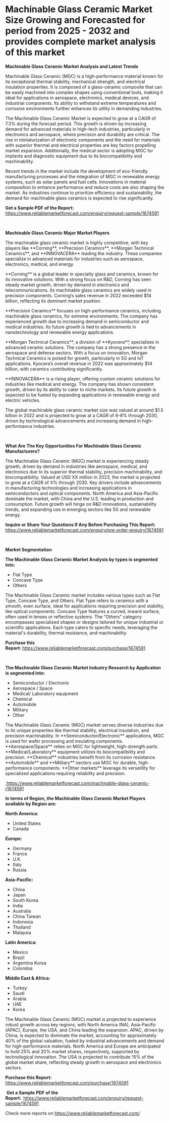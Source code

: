 <p><h1>Machinable Glass Ceramic Market Size Growing and Forecasted for period from 2025 - 2032 and provides complete market analysis of this market</h1></p><p><strong>Machinable Glass Ceramic Market Analysis and Latest Trends</strong></p>
<p><p>Machinable Glass Ceramic (MGC) is a high-performance material known for its exceptional thermal stability, mechanical strength, and electrical insulation properties. It is composed of a glass-ceramic composite that can be easily machined into complex shapes using conventional tools, making it ideal for applications in aerospace, electronics, medical devices, and industrial components. Its ability to withstand extreme temperatures and corrosive environments further enhances its utility in demanding industries.</p><p>The Machinable Glass Ceramic Market is expected to grow at a CAGR of 7.3% during the forecast period. This growth is driven by increasing demand for advanced materials in high-tech industries, particularly in electronics and aerospace, where precision and durability are critical. The rise in miniaturization of electronic components and the need for materials with superior thermal and electrical properties are key factors propelling market expansion. Additionally, the medical sector is adopting MGC for implants and diagnostic equipment due to its biocompatibility and machinability.</p><p>Recent trends in the market include the development of eco-friendly manufacturing processes and the integration of MGC in renewable energy systems, such as solar panels and fuel cells. Innovations in material composition to enhance performance and reduce costs are also shaping the market. As industries continue to prioritize efficiency and sustainability, the demand for machinable glass ceramics is expected to rise significantly.</p></p>
<p><strong>Get a Sample PDF of the Report:&nbsp;</strong> <a href="https://www.reliablemarketforecast.com/enquiry/request-sample/1674591?utm_campaign=2117&utm_medium=2&utm_source=Github&utm_content=ia&utm_term=29012025&utm_id=machinable-glass-ceramic">https://www.reliablemarketforecast.com/enquiry/request-sample/1674591</a></p>
<p>&nbsp;</p>
<p><strong>Machinable Glass Ceramic Major Market Players</strong></p>
<p><p>The machinable glass ceramic market is highly competitive, with key players like **Corning**, **Precision Ceramics**, **Morgan Technical Ceramics**, and **INNOVACERA** leading the industry. These companies specialize in advanced materials for industries such as aerospace, electronics, medical, and energy.</p><p>**Corning** is a global leader in specialty glass and ceramics, known for its innovative solutions. With a strong focus on R&D, Corning has seen steady market growth, driven by demand in electronics and telecommunications. Its machinable glass ceramics are widely used in precision components. Corning’s sales revenue in 2022 exceeded $14 billion, reflecting its dominant market position.</p><p>**Precision Ceramics** focuses on high-performance ceramics, including machinable glass ceramics, for extreme environments. The company has experienced growth due to increasing demand in semiconductor and medical industries. Its future growth is tied to advancements in nanotechnology and renewable energy applications.</p><p>**Morgan Technical Ceramics**, a division of **Kyocera**, specializes in advanced ceramic solutions. The company has a strong presence in the aerospace and defense sectors. With a focus on innovation, Morgan Technical Ceramics is poised for growth, particularly in 5G and IoT applications. Kyocera’s overall revenue in 2022 was approximately $14 billion, with ceramics contributing significantly.</p><p>**INNOVACERA** is a rising player, offering custom ceramic solutions for industries like medical and energy. The company has shown consistent growth, driven by its ability to cater to niche markets. Its future growth is expected to be fueled by expanding applications in renewable energy and electric vehicles.</p><p>The global machinable glass ceramic market size was valued at around $1.5 billion in 2022 and is projected to grow at a CAGR of 6-8% through 2030, driven by technological advancements and increasing demand in high-performance industries.</p></p>
<p>&nbsp;</p>
<p><strong>What Are The Key Opportunities For Machinable Glass Ceramic Manufacturers?</strong></p>
<p><p>The Machinable Glass Ceramic (MGC) market is experiencing steady growth, driven by demand in industries like aerospace, medical, and electronics due to its superior thermal stability, precision machinability, and biocompatibility. Valued at USD XX million in 2023, the market is projected to grow at a CAGR of X% through 2030. Key drivers include advancements in manufacturing technologies and increasing applications in semiconductors and optical components. North America and Asia-Pacific dominate the market, with China and the U.S. leading in production and consumption. Future growth will hinge on R&D innovations, sustainability trends, and expanding use in emerging sectors like 5G and renewable energy.</p></p>
<p><strong>Inquire or Share Your Questions If Any Before Purchasing This Report:</strong> <a href="https://www.reliablemarketforecast.com/enquiry/pre-order-enquiry/1674591?utm_campaign=2117&utm_medium=2&utm_source=Github&utm_content=ia&utm_term=29012025&utm_id=machinable-glass-ceramic">https://www.reliablemarketforecast.com/enquiry/pre-order-enquiry/1674591</a></p>
<p>&nbsp;</p>
<p><strong>Market Segmentation</strong></p>
<p><strong>The Machinable Glass Ceramic Market Analysis by types is segmented into:</strong></p>
<p><ul><li>Flat Type</li><li>Concave Type</li><li>Others</li></ul></p>
<p><p>The Machinable Glass Ceramic market includes various types such as Flat Type, Concave Type, and Others. Flat Type refers to ceramics with a smooth, even surface, ideal for applications requiring precision and stability, like optical components. Concave Type features a curved, inward surface, often used in lenses or reflective systems. The "Others" category encompasses specialized shapes or designs tailored for unique industrial or scientific applications. Each type caters to specific needs, leveraging the material's durability, thermal resistance, and machinability.</p></p>
<p><strong>Purchase this Report:&nbsp;</strong><a href="https://www.reliablemarketforecast.com/purchase/1674591?utm_campaign=2117&utm_medium=2&utm_source=Github&utm_content=ia&utm_term=29012025&utm_id=machinable-glass-ceramic">https://www.reliablemarketforecast.com/purchase/1674591</a></p>
<p>&nbsp;</p>
<p><strong>The Machinable Glass Ceramic Market Industry Research by Application is segmented into:</strong></p>
<p><ul><li>Semiconductor / Electronic</li><li>Aerospace / Space</li><li>Medical/ Laboratory equipment</li><li>Chemical</li><li>Automobile</li><li>Military</li><li>Other</li></ul></p>
<p><p>The Machinable Glass Ceramic (MGC) market serves diverse industries due to its unique properties like thermal stability, electrical insulation, and precision machinability. In **Semiconductor/Electronic** applications, MGC is used for wafer processing and insulating components. **Aerospace/Space** relies on MGC for lightweight, high-strength parts. **Medical/Laboratory** equipment utilizes its biocompatibility and precision. **Chemical** industries benefit from its corrosion resistance. **Automobile** and **Military** sectors use MGC for durable, high-performance components. **Other markets** leverage its versatility for specialized applications requiring reliability and precision.</p></p>
<p><a href="https://www.reliablemarketforecast.com/machinable-glass-ceramic-r1674591?utm_campaign=2117&utm_medium=2&utm_source=Github&utm_content=ia&utm_term=29012025&utm_id=machinable-glass-ceramic">&nbsp;https://www.reliablemarketforecast.com/machinable-glass-ceramic-r1674591</a></p>
<p><strong>In terms of Region, the Machinable Glass Ceramic Market Players available by Region are:</strong></p>
<p>
    <p> <strong> North America: </strong>
        <ul>
            <li>United States</li>
            <li>Canada</li>
        </ul>
        </p> 
    <p> <strong> Europe: </strong>
        <ul>
            <li>Germany</li>
            <li>France</li>
            <li>U.K.</li>
            <li>Italy</li>
            <li>Russia</li>
        </ul>
        </p> 
    <p> <strong> Asia-Pacific: </strong>
        <ul>
            <li>China</li>
            <li>Japan</li>
            <li>South Korea</li>
            <li>India</li>
            <li>Australia</li>
            <li>China Taiwan</li>
            <li>Indonesia</li>
            <li>Thailand</li>
            <li>Malaysia</li>
        </ul>
        </p> 
    <p> <strong> Latin America: </strong>
        <ul>
            <li>Mexico</li>
            <li>Brazil</li>
            <li>Argentina Korea</li>
            <li>Colombia</li>
        </ul>
        </p> 
    <p> <strong> Middle East & Africa: </strong>
        <ul>
            <li>Turkey</li>
            <li>Saudi</li>
            <li>Arabia</li>
            <li>UAE</li>
            <li>Korea</li>
        </ul>
    </p>
    </p>
<p><p>The Machinable Glass Ceramic (MGC) market is projected to experience robust growth across key regions, with North America (NA), Asia-Pacific (APAC), Europe, the USA, and China leading the expansion. APAC, driven by China, is expected to dominate the market, accounting for approximately 40% of the global valuation, fueled by industrial advancements and demand for high-performance materials. North America and Europe are anticipated to hold 25% and 20% market shares, respectively, supported by technological innovation. The USA is projected to contribute 15% of the global market share, reflecting steady growth in aerospace and electronics sectors.</p></p>
<p><strong>Purchase this Report: </strong><a href="https://www.reliablemarketforecast.com/purchase/1674591?utm_campaign=2117&utm_medium=2&utm_source=Github&utm_content=ia&utm_term=29012025&utm_id=machinable-glass-ceramic">https://www.reliablemarketforecast.com/purchase/1674591</a></p>
<p>&nbsp;<strong>Get a Sample PDF of the Report:&nbsp;&nbsp;</strong><a href="https://www.reliablemarketforecast.com/enquiry/request-sample/1674591?utm_campaign=2117&utm_medium=2&utm_source=Github&utm_content=ia&utm_term=29012025&utm_id=machinable-glass-ceramic">https://www.reliablemarketforecast.com/enquiry/request-sample/1674591</a></p>
<p><strong></strong></p>
<p>Check more reports on <a href="https://www.reliablemarketforecast.com/?utm_campaign=2117&utm_medium=2&utm_source=Github&utm_content=ia&utm_term=29012025&utm_id=machinable-glass-ceramic">https://www.reliablemarketforecast.com/</a></p>